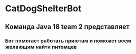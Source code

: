 # CatDogShelterBot
## Команда Java 18 team 2 представляет
### Бот помогает работать приютам и поможет всем желающим найти питомцев
